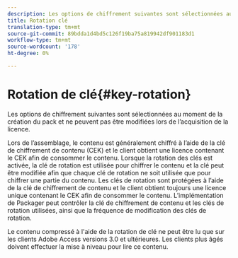 ```yaml
---
description: Les options de chiffrement suivantes sont sélectionnées au moment de la création du pack et ne peuvent pas être modifiées lors de l’acquisition de la licence.
title: Rotation clé
translation-type: tm+mt
source-git-commit: 89bdda1d4bd5c126f19ba75a819942df901183d1
workflow-type: tm+mt
source-wordcount: '178'
ht-degree: 0%

---
```



# Rotation de clé{#key-rotation}

Les options de chiffrement suivantes sont sélectionnées au moment de la création du pack et ne peuvent pas être modifiées lors de l’acquisition de la licence.

Lors de l’assemblage, le contenu est généralement chiffré à l’aide de la clé de chiffrement de contenu (CEK) et le client obtient une licence contenant le CEK afin de consommer le contenu. Lorsque la rotation des clés est activée, la clé de rotation est utilisée pour chiffrer le contenu et la clé peut être modifiée afin que chaque clé de rotation ne soit utilisée que pour chiffrer une partie du contenu. Les clés de rotation sont protégées à l’aide de la clé de chiffrement de contenu et le client obtient toujours une licence unique contenant le CEK afin de consommer le contenu. L’implémentation de Packager peut contrôler la clé de chiffrement de contenu et les clés de rotation utilisées, ainsi que la fréquence de modification des clés de rotation.

Le contenu compressé à l&#39;aide de la rotation de clé ne peut être lu que sur les clients Adobe Access versions 3.0 et ultérieures. Les clients plus âgés doivent effectuer la mise à niveau pour lire ce contenu.
